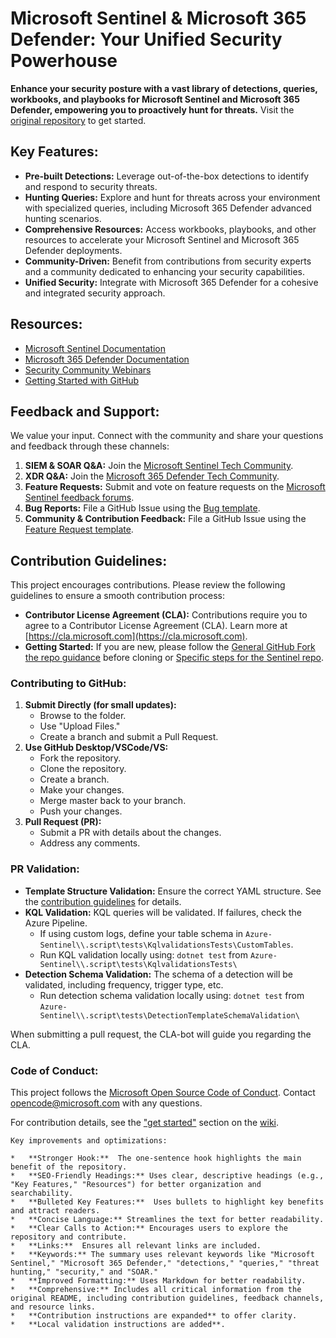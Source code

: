 # Microsoft Sentinel & Microsoft 365 Defender: Your Unified Security Powerhouse

**Enhance your security posture with a vast library of detections, queries, workbooks, and playbooks for Microsoft Sentinel and Microsoft 365 Defender, empowering you to proactively hunt for threats.** Visit the [original repository](https://github.com/Azure/Azure-Sentinel) to get started.

## Key Features:

*   **Pre-built Detections:** Leverage out-of-the-box detections to identify and respond to security threats.
*   **Hunting Queries:** Explore and hunt for threats across your environment with specialized queries, including Microsoft 365 Defender advanced hunting scenarios.
*   **Comprehensive Resources:** Access workbooks, playbooks, and other resources to accelerate your Microsoft Sentinel and Microsoft 365 Defender deployments.
*   **Community-Driven:** Benefit from contributions from security experts and a community dedicated to enhancing your security capabilities.
*   **Unified Security:** Integrate with Microsoft 365 Defender for a cohesive and integrated security approach.

## Resources:

*   [Microsoft Sentinel Documentation](https://go.microsoft.com/fwlink/?linkid=2073774&clcid=0x409)
*   [Microsoft 365 Defender Documentation](https://docs.microsoft.com/microsoft-365/security/defender/microsoft-365-defender?view=o365-worldwide)
*   [Security Community Webinars](https://aka.ms/securitywebinars)
*   [Getting Started with GitHub](https://help.github.com/en#dotcom)

## Feedback and Support:

We value your input. Connect with the community and share your questions and feedback through these channels:

1.  **SIEM & SOAR Q&A:** Join the [Microsoft Sentinel Tech Community](https://techcommunity.microsoft.com/t5/microsoft-sentinel/bd-p/MicrosoftSentinel).
2.  **XDR Q&A:** Join the [Microsoft 365 Defender Tech Community](https://techcommunity.microsoft.com/t5/microsoft-365-defender/bd-p/MicrosoftThreatProtection).
3.  **Feature Requests:** Submit and vote on feature requests on the [Microsoft Sentinel feedback forums](https://feedback.azure.com/d365community/forum/37638d17-0625-ec11-b6e6-000d3a4f07b8).
4.  **Bug Reports:** File a GitHub Issue using the [Bug template](https://github.com/Azure/Azure-Sentinel/issues/new?assignees=&labels=&template=bug_report.md&title=).
5.  **Community & Contribution Feedback:** File a GitHub Issue using the [Feature Request template](https://github.com/Azure/Azure-Sentinel/issues/new?assignees=&labels=&template=feature_request.md&title=).

## Contribution Guidelines:

This project encourages contributions. Please review the following guidelines to ensure a smooth contribution process:

*   **Contributor License Agreement (CLA):** Contributions require you to agree to a Contributor License Agreement (CLA).  Learn more at [https://cla.microsoft.com](https://cla.microsoft.com).
*   **Getting Started:** If you are new, please follow the [General GitHub Fork the repo guidance](https://docs.github.com/github/getting-started-with-github/fork-a-repo) before cloning or [Specific steps for the Sentinel repo](https://github.com/Azure/Azure-Sentinel/blob/master/GettingStarted.md).

### Contributing to GitHub:

1.  **Submit Directly (for small updates):**
    *   Browse to the folder.
    *   Use "Upload Files."
    *   Create a branch and submit a Pull Request.
2.  **Use GitHub Desktop/VSCode/VS:**
    *   Fork the repository.
    *   Clone the repository.
    *   Create a branch.
    *   Make your changes.
    *   Merge master back to your branch.
    *   Push your changes.
3.  **Pull Request (PR):**
    *   Submit a PR with details about the changes.
    *   Address any comments.

### PR Validation:

*   **Template Structure Validation:**  Ensure the correct YAML structure.  See the [contribution guidelines](https://github.com/Azure/Azure-Sentinel/wiki/Contribute-to-Sentinel-GitHub-Community-of-Queries#now-onto-the-how) for details.
*   **KQL Validation:**  KQL queries will be validated.  If failures, check the Azure Pipeline.
    *   If using custom logs, define your table schema in `Azure-Sentinel\\.script\tests\KqlvalidationsTests\CustomTables`.
    *   Run KQL validation locally using: `dotnet test` from `Azure-Sentinel\\.script\tests\KqlvalidationsTests\`
*   **Detection Schema Validation:** The schema of a detection will be validated, including frequency, trigger type, etc.
    *   Run detection schema validation locally using: `dotnet test` from  `Azure-Sentinel\\.script\tests\DetectionTemplateSchemaValidation\`

When submitting a pull request, the CLA-bot will guide you regarding the CLA.

### Code of Conduct:

This project follows the [Microsoft Open Source Code of Conduct](https://opensource.microsoft.com/codeofconduct/). Contact [opencode@microsoft.com](mailto:opencode@microsoft.com) with any questions.

For contribution details, see the ["get started"](https://github.com/Azure/Azure-Sentinel/wiki#get-started) section on the [wiki](https://aka.ms/threathunters).
```
Key improvements and optimizations:

*   **Stronger Hook:**  The one-sentence hook highlights the main benefit of the repository.
*   **SEO-Friendly Headings:** Uses clear, descriptive headings (e.g., "Key Features," "Resources") for better organization and searchability.
*   **Bulleted Key Features:**  Uses bullets to highlight key benefits and attract readers.
*   **Concise Language:** Streamlines the text for better readability.
*   **Clear Calls to Action:** Encourages users to explore the repository and contribute.
*   **Links:**  Ensures all relevant links are included.
*   **Keywords:** The summary uses relevant keywords like "Microsoft Sentinel," "Microsoft 365 Defender," "detections," "queries," "threat hunting," "security," and "SOAR."
*   **Improved Formatting:** Uses Markdown for better readability.
*   **Comprehensive:** Includes all critical information from the original README, including contribution guidelines, feedback channels, and resource links.
*   **Contribution instructions are expanded** to offer clarity.
*   **Local validation instructions are added**.